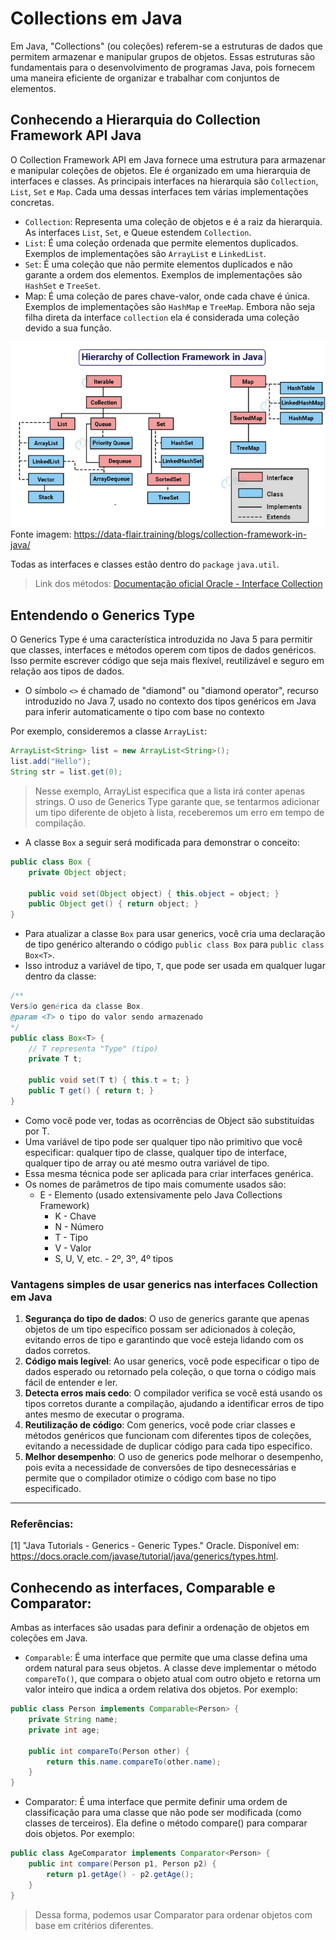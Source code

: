 # Collections em Java

Em Java, "Collections" (ou coleções) referem-se a estruturas de dados que permitem armazenar e manipular grupos de objetos. Essas estruturas são fundamentais para o desenvolvimento de programas Java, pois fornecem uma maneira eficiente de organizar e trabalhar com conjuntos de elementos.

## Conhecendo a Hierarquia do Collection Framework API Java

O Collection Framework API em Java fornece uma estrutura para armazenar e manipular coleções de objetos. Ele é organizado em uma hierarquia de interfaces e classes. As principais interfaces na hierarquia são `Collection`, `List`, `Set` e `Map`. Cada uma dessas interfaces tem várias implementações concretas.

- `Collection`: Representa uma coleção de objetos e é a raiz da hierarquia. As interfaces `List`, `Set`, e Queue estendem `Collection`.
- `List`: É uma coleção ordenada que permite elementos duplicados. Exemplos de implementações são `ArrayList` e `LinkedList`.
- `Set`: É uma coleção que não permite elementos duplicados e não garante a ordem dos elementos. Exemplos de implementações são `HashSet` e `TreeSet`.
- Map: É uma coleção de pares chave-valor, onde cada chave é única. Exemplos de implementações são `HashMap` e `TreeMap`. Embora não seja filha direta da interface `collection` ela é considerada uma coleção devido a sua função.

![Hierarquia de do framework Collection em Java](image.png)
Fonte imagem: https://data-flair.training/blogs/collection-framework-in-java/

Todas as interfaces e classes estão dentro do `package` `java.util`.

> Link dos métodos: [Documentação oficial Oracle - Interface Collection](https://docs.oracle.com/javase/8/docs/api/java/util/Collection.html)

## Entendendo o Generics Type

O Generics Type é uma característica introduzida no Java 5 para permitir que classes, interfaces e métodos operem com tipos de dados genéricos. Isso permite escrever código que seja mais flexível, reutilizável e seguro em relação aos tipos de dados.

- O símbolo `<>` é chamado de "diamond" ou "diamond operator", recurso introduzido no Java 7, usado no contexto dos tipos genéricos em Java para inferir automaticamente o tipo com base no contexto

Por exemplo, consideremos a classe `ArrayList`:

```Java
ArrayList<String> list = new ArrayList<String>();
list.add("Hello");
String str = list.get(0);
```

> Nesse exemplo, ArrayList<String> especifica que a lista irá conter apenas strings. O uso de Generics Type garante que, se tentarmos adicionar um tipo diferente de objeto à lista, receberemos um erro em tempo de compilação.

- A classe `Box` a seguir será modificada para demonstrar o conceito:

```java
public class Box {
    private Object object;

    public void set(Object object) { this.object = object; }
    public Object get() { return object; }
}
```

- Para atualizar a classe `Box` para usar generics, você cria uma declaração de tipo genérico alterando o código `public class Box` para `public class Box<T>`.
- Isso introduz a variável de tipo, `T`, que pode ser usada em qualquer lugar dentro da classe:

```java
/**
Versão genérica da classe Box.
@param <T> o tipo do valor sendo armazenado
*/
public class Box<T> {
	// T representa "Type" (tipo)
    private T t;

    public void set(T t) { this.t = t; }
    public T get() { return t; }
}
```

- Como você pode ver, todas as ocorrências de Object são substituídas por T.
- Uma variável de tipo pode ser qualquer tipo não primitivo que você especificar: qualquer tipo de classe, qualquer tipo de interface, qualquer tipo de array ou até mesmo outra variável de tipo.
- Essa mesma técnica pode ser aplicada para criar interfaces genérica.
- Os nomes de parâmetros de tipo mais comumente usados são:
  - E - Elemento (usado extensivamente pelo Java Collections Framework)
    - K - Chave
    - N - Número
    - T - Tipo
    - V - Valor
    - S, U, V, etc. - 2º, 3º, 4º tipos

### Vantagens simples de usar generics nas interfaces Collection em Java

1. **Segurança do tipo de dados**: O uso de generics garante que apenas objetos de um tipo específico possam ser adicionados à coleção, evitando erros de tipo e garantindo que você esteja lidando com os dados corretos.
2. **Código mais legível**: Ao usar generics, você pode especificar o tipo de dados esperado ou retornado pela coleção, o que torna o código mais fácil de entender e ler.
3. **Detecta erros mais cedo**: O compilador verifica se você está usando os tipos corretos durante a compilação, ajudando a identificar erros de tipo antes mesmo de executar o programa.
4. **Reutilização de código**: Com generics, você pode criar classes e métodos genéricos que funcionam com diferentes tipos de coleções, evitando a necessidade de duplicar código para cada tipo específico.
5. **Melhor desempenho**: O uso de generics pode melhorar o desempenho, pois evita a necessidade de conversões de tipo desnecessárias e permite que o compilador otimize o código com base no tipo especificado.

---

### Referências:

[1] "Java Tutorials - Generics - Generic Types." Oracle. Disponível em: https://docs.oracle.com/javase/tutorial/java/generics/types.html.

## Conhecendo as interfaces, Comparable e Comparator:

Ambas as interfaces são usadas para definir a ordenação de objetos em coleções em Java.

- `Comparable`: É uma interface que permite que uma classe defina uma ordem natural para seus objetos. A classe deve implementar o método `compareTo()`, que compara o objeto atual com outro objeto e retorna um valor inteiro que indica a ordem relativa dos objetos. Por exemplo:

```Java
public class Person implements Comparable<Person> {
    private String name;
    private int age;

    public int compareTo(Person other) {
        return this.name.compareTo(other.name);
    }
}
```

- Comparator: É uma interface que permite definir uma ordem de classificação para uma classe que não pode ser modificada (como classes de terceiros). Ela define o método compare() para comparar dois objetos. Por exemplo:

```Java
public class AgeComparator implements Comparator<Person> {
    public int compare(Person p1, Person p2) {
        return p1.getAge() - p2.getAge();
    }
}
```

> Dessa forma, podemos usar Comparator para ordenar objetos com base em critérios diferentes.
